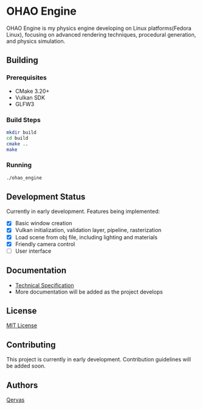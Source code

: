 # OHAO Engine

OHAO Engine is my physics engine developing on Linux platforms(Fedora Linux), focusing on advanced rendering techniques, procedural generation, and physics simulation.


## Building

### Prerequisites
- CMake 3.20+
- Vulkan SDK
- GLFW3

### Build Steps
```bash
mkdir build
cd build
cmake ..
make
```

### Running
```bash
./ohao_engine
```

## Development Status

Currently in early development. Features being implemented:
- [x] Basic window creation
- [x] Vulkan initialization, validation layer, pipeline, rasterization
- [x] Load scene from obj file, including lighting and materials
- [x] Friendly camera control
- [ ] User interface

## Documentation

- [Technical Specification](docs/TECHNICAL_SPEC.md)
- More documentation will be added as the project develops

## License

[MIT License](LICENSE)

## Contributing

This project is currently in early development. Contribution guidelines will be added soon.

## Authors

[Qervas](mailto:djmax96945147@outlook.com)
